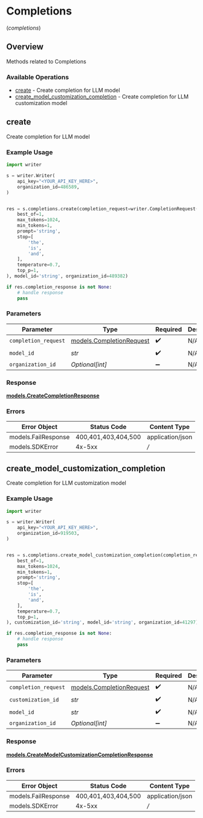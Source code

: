 # Completions
(*completions*)

## Overview

Methods related to Completions

### Available Operations

* [create](#create) - Create completion for LLM model
* [create_model_customization_completion](#create_model_customization_completion) - Create completion for LLM customization model

## create

Create completion for LLM model

### Example Usage

```python
import writer

s = writer.Writer(
    api_key="<YOUR_API_KEY_HERE>",
    organization_id=486589,
)


res = s.completions.create(completion_request=writer.CompletionRequest(
    best_of=1,
    max_tokens=1024,
    min_tokens=1,
    prompt='string',
    stop=[
        'the',
        'is',
        'and',
    ],
    temperature=0.7,
    top_p=1,
), model_id='string', organization_id=489382)

if res.completion_response is not None:
    # handle response
    pass
```

### Parameters

| Parameter                                                     | Type                                                          | Required                                                      | Description                                                   |
| ------------------------------------------------------------- | ------------------------------------------------------------- | ------------------------------------------------------------- | ------------------------------------------------------------- |
| `completion_request`                                          | [models.CompletionRequest](../../models/completionrequest.md) | :heavy_check_mark:                                            | N/A                                                           |
| `model_id`                                                    | *str*                                                         | :heavy_check_mark:                                            | N/A                                                           |
| `organization_id`                                             | *Optional[int]*                                               | :heavy_minus_sign:                                            | N/A                                                           |


### Response

**[models.CreateCompletionResponse](../../models/createcompletionresponse.md)**
### Errors

| Error Object        | Status Code         | Content Type        |
| ------------------- | ------------------- | ------------------- |
| models.FailResponse | 400,401,403,404,500 | application/json    |
| models.SDKError     | 4x-5xx              | */*                 |

## create_model_customization_completion

Create completion for LLM customization model

### Example Usage

```python
import writer

s = writer.Writer(
    api_key="<YOUR_API_KEY_HERE>",
    organization_id=919503,
)


res = s.completions.create_model_customization_completion(completion_request=writer.CompletionRequest(
    best_of=1,
    max_tokens=1024,
    min_tokens=1,
    prompt='string',
    stop=[
        'the',
        'is',
        'and',
    ],
    temperature=0.7,
    top_p=1,
), customization_id='string', model_id='string', organization_id=41297)

if res.completion_response is not None:
    # handle response
    pass
```

### Parameters

| Parameter                                                     | Type                                                          | Required                                                      | Description                                                   |
| ------------------------------------------------------------- | ------------------------------------------------------------- | ------------------------------------------------------------- | ------------------------------------------------------------- |
| `completion_request`                                          | [models.CompletionRequest](../../models/completionrequest.md) | :heavy_check_mark:                                            | N/A                                                           |
| `customization_id`                                            | *str*                                                         | :heavy_check_mark:                                            | N/A                                                           |
| `model_id`                                                    | *str*                                                         | :heavy_check_mark:                                            | N/A                                                           |
| `organization_id`                                             | *Optional[int]*                                               | :heavy_minus_sign:                                            | N/A                                                           |


### Response

**[models.CreateModelCustomizationCompletionResponse](../../models/createmodelcustomizationcompletionresponse.md)**
### Errors

| Error Object        | Status Code         | Content Type        |
| ------------------- | ------------------- | ------------------- |
| models.FailResponse | 400,401,403,404,500 | application/json    |
| models.SDKError     | 4x-5xx              | */*                 |
